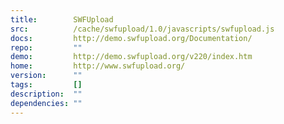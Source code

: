 ```yaml
---
title:        SWFUpload
src:          /cache/swfupload/1.0/javascripts/swfupload.js
docs:         http://demo.swfupload.org/Documentation/
repo:         ""
demo:         http://demo.swfupload.org/v220/index.htm
home:         http://www.swfupload.org/
version:      ""
tags:         []
description:  ""
dependencies: ""
---
```


